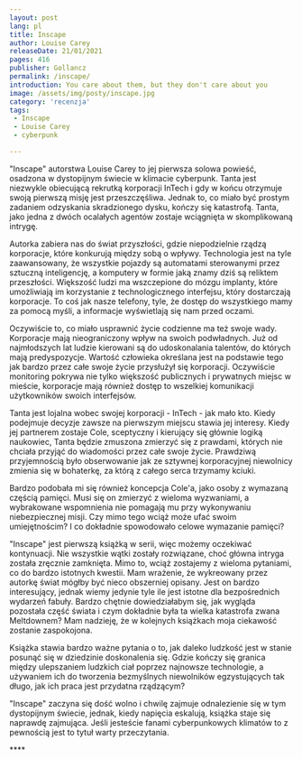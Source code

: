 ```yaml
---
layout: post
lang: pl
title: Inscape
author: Louise Carey
releaseDate: 21/01/2021
pages: 416
publisher: Gollancz
permalink: /inscape/
introduction: You care about them, but they don't care about you
image: /assets/img/posty/inscape.jpg
category: 'recenzja'
tags:
 - Inscape
 - Louise Carey
 - cyberpunk

---
```

  "Inscape" autorstwa Louise Carey to jej pierwsza solowa powieść, osadzona w dystopijnym świecie w klimacie cyberpunk. Tanta jest niezwykle obiecującą rekrutką korporacji InTech i gdy w końcu otrzymuje swoją pierwszą misję jest przeszczęśliwa. Jednak to, co miało być prostym zadaniem odzyskania skradzionego dysku, kończy się katastrofą. Tanta, jako jedna z dwóch ocalałych agentów zostaje wciągnięta w skomplikowaną intrygę.

  Autorka zabiera nas do świat przyszłości, gdzie niepodzielnie rządzą korporacje, które konkurują między sobą o wpływy. Technologia jest na tyle zaawansowany, że wszystkie pojazdy są automatami sterowanymi przez sztuczną inteligencję, a komputery w formie jaką znamy dziś są reliktem przeszłości. Większość ludzi ma wszczepione do mózgu implanty, które umożliwiają im korzystanie z technologicznego interfejsu, który dostarczają korporacje. To coś jak nasze telefony, tyle, że dostęp do wszystkiego mamy za pomocą myśli, a informacje wyświetlają się nam przed oczami.  

  Oczywiście to, co miało usprawnić życie codzienne ma też swoje wady. Korporacje mają nieograniczony wpływ na swoich podwładnych. Już od najmłodszych lat ludzie kierowani są do udoskonalania talentów, do których mają predyspozycje. Wartość człowieka określana jest na podstawie tego jak bardzo przez całe swoje życie przysłużył się korporacji. Oczywiście monitoring pokrywa nie tylko większość publicznych i prywatnych miejsc w mieście, korporacje mają również dostęp to wszelkiej komunikacji użytkowników swoich interfejsów.

  Tanta jest lojalna wobec swojej korporacji - InTech - jak mało kto. Kiedy podejmuje decyzje zawsze na pierwszym miejscu stawia jej interesy. Kiedy jej partnerem zostaje Cole, sceptyczny i kierujący się głównie logiką naukowiec, Tanta będzie zmuszona zmierzyć się z prawdami, których nie chciała przyjąć do wiadomości przez całe swoje życie. Prawdziwą przyjemnością było obserwowanie jak ze sztywnej korporacyjnej niewolnicy zmienia się w bohaterkę, za którą z całego serca trzymamy kciuki.

  Bardzo podobała mi się również koncepcja Cole'a, jako osoby z wymazaną częścią pamięci. Musi się on zmierzyć z wieloma wyzwaniami, a wybrakowane wspomnienia nie pomagają mu przy wykonywaniu niebezpiecznej misji. Czy mimo tego wciąż może ufać swoim umiejętnościm? I co dokładnie spowodowało celowe wymazanie pamięci?

  "Inscape" jest pierwszą książką w serii, więc możemy oczekiwać kontynuacji. Nie wszystkie wątki zostały rozwiązane, choć główna intryga została zręcznie zamknięta. Mimo to, wciąż zostajemy z wieloma pytaniami, co do bardzo istotnych kwestii. Mam wrażenie, że wykreowany przez autorkę świat mógłby być nieco obszerniej opisany. Jest on bardzo interesujący, jednak wiemy jedynie tyle ile jest istotne dla bezpośrednich wydarzeń fabuły. Bardzo chętnie dowiedziałabym się, jak wygląda pozostała część świata i czym dokładnie była ta wielka katastrofa zwana Meltdownem? Mam nadzieję, że w kolejnych książkach moja ciekawość zostanie zaspokojona.

  Książka stawia bardzo ważne pytania o to, jak daleko ludzkość jest w stanie posunąć się w dziedzinie doskonalenia się. Gdzie kończy się granica między ulepszaniem ludzkich ciał poprzez najnowsze technologie, a używaniem ich do tworzenia bezmyślnych niewolników egzystujących tak długo, jak ich praca jest przydatna rządzącym?

  "Inscape" zaczyna się dość wolno i chwilę zajmuje odnalezienie się w tym dystopijnym świecie, jednak, kiedy napięcia eskalują, książka staje się naprawdę zajmująca. Jeśli jesteście fanami cyberpunkowych klimatów to z pewnością jest to tytuł warty przeczytania.

  \*\*\*\*
